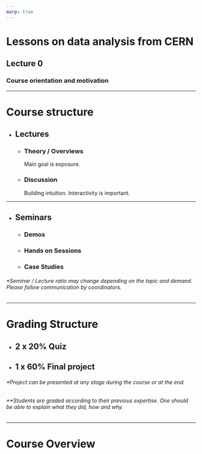 ```yaml
---
marp: true
---
```


# Lessons on data analysis from CERN

## Lecture 0

### Course orientation and motivation 

---

# Course structure
- ## Lectures 
    - ### Theory / Overviews 
        Main goal is exposure.
    - ### Discussion
        Building intuition. Interactivity is important.

---

- ## Seminars
    - ### Demos 
    - ### Hands on Sessions 
    - ### Case Studies 

###### *Seminar / Lecture ratio may change depending on the topic and demand. Please follow communication by coordinators. 

---

# Grading Structure

- ## 2 x 20% Quiz
- ## 1 x 60% Final project 

###### *Project can be presented at any stage during the course or at the end. 

###### **Students are graded according to their previous expertise.  One should be able to explain what they did, how and why.  

--- 

# Course Overview

## 